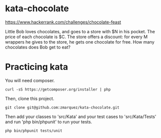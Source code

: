kata-chocolate
==============

https://www.hackerrank.com/challenges/chocolate-feast

Little Bob loves chocolates, and goes to a store with $N in his pocket. The price of each chocolate is $C. 
The store offers a discount: for every M wrappers he gives to the store, he gets one chocolate for free. 
How many chocolates does Bob get to eat?

Practicing kata
=================

You will need composer.

    curl -sS https://getcomposer.org/installer | php

Then, clone this project.

    git clone git@github.com:zmarquez/kata-chocolate.git

Then add your classes to 'src/Kata' and your test cases to
'src/Kata/Tests' and run 'php bin/phpunit' to run your tests.

    php bin/phpunit tests/unit
